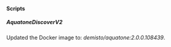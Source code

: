 
#### Scripts

##### AquatoneDiscoverV2
Updated the Docker image to: *demisto/aquatone:2.0.0.108439*.
